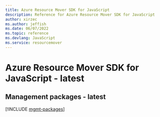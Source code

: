 ```yaml
---
title: Azure Resource Mover SDK for JavaScript
description: Reference for Azure Resource Mover SDK for JavaScript
author: xirzec
ms.author: jeffish
ms.date: 06/07/2022
ms.topic: reference
ms.devlang: JavaScript
ms.service: resourcemover
---
```

# Azure Resource Mover SDK for JavaScript - latest
## Management packages - latest
[!INCLUDE [mgmt-packages](resource-mover-mgmt-index.md)]
